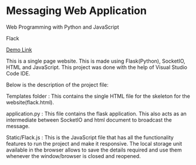 # Messaging Web Application

Web Programming with Python and JavaScript

Flack

[Demo Link](https://www.youtube.com/watch?v=SQNdxWlHWcA)

This is a single page website. This is made using Flask(Python), SocketIO, HTML and JavaScript.
This project was done with the help of Visual Studio Code IDE.

Below is the description of the project file:

  Templates folder :
    This contains the single HTML file for the skeleton for the website(flack.html).

  application.py :
    This file contains the flask application. This also acts as an intermediate between SocketIO and html document to broadcast the message.

  Static/Flack.js :
    This is the JavaScript file that has all the functionality features to run the project and make it responsive. The local storage unit available in the browser allows to save the details required and use them whenever the window/browser is closed and reopened.
